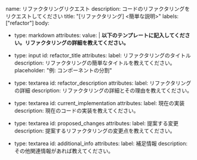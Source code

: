 name: リファクタリングリクエスト
description: コードのリファクタリングをリクエストしてください
title: "[リファクタリング] <簡単な説明>"
labels: ["refactor"]
body:
  - type: markdown
    attributes:
      value: |
        **以下のテンプレートに記入してください。リファクタリングの詳細を教えてください。**

  - type: input
    id: refactor_title
    attributes:
      label: リファクタリングのタイトル
      description: リファクタリングの簡単なタイトルを教えてください。
      placeholder: "例: コンポーネントの分割"

  - type: textarea
    id: refactor_description
    attributes:
      label: リファクタリングの詳細
      description: リファクタリングの詳細とその理由を教えてください。

  - type: textarea
    id: current_implementation
    attributes:
      label: 現在の実装
      description: 現在のコードの実装を教えてください。

  - type: textarea
    id: proposed_changes
    attributes:
      label: 提案する変更
      description: 提案するリファクタリングの変更点を教えてください。

  - type: textarea
    id: additional_info
    attributes:
      label: 補足情報
      description: その他関連情報があれば教えてください。